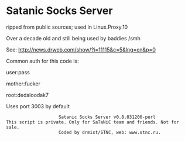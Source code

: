 # Satanic Socks Server
ripped from public sources; used in Linux.Proxy.10

Over a decade old and still being used by baddies /smh

See: http://news.drweb.com/show/?i=11115&c=5&lng=en&p=0

Common auth for this code is:

  user:pass
  
  mother:fucker
  
  root:dedaloodak7
  
  
 Uses port 3003 by default
 
                        Satanic Socks Server v0.8.031206-perl 
    This script is private. Only for SaTaNiC team and friends. Not for sale. 
                        Coded by drmist/STNC, web: www.stnc.ru.
